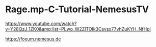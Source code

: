 # Rage.mp-C-Tutorial-NemesusTV
https://www.youtube.com/watch?v=Y28QzJ_1ZK0&amp;list=PLwo_W2ZlTOIk3Csvsx77vhZuKYH_NfHpi

https://foeum.nemesus.de
